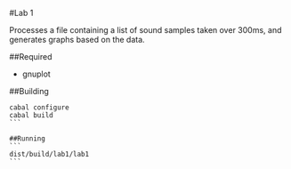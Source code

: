 #Lab 1

Processes a file containing a list of sound samples taken over
300ms, and generates graphs based on the data.

##Required
- gnuplot

##Building
````
cabal configure
cabal build
```

##Running
```
dist/build/lab1/lab1
```

